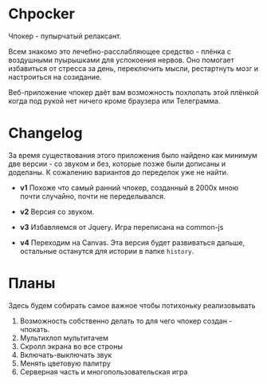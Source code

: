 # Chpocker

Чпокер - пупырчатый релаксант. 

Всем знакомо это лечебно-расслабляющее средство - плёнка с воздушными пуырышками для успокоения нервов. Оно помогает избавиться от стресса за день, переключить мысли, рестартнуть мозг и настроиться на созидание. 

Веб-приложение чпокер даёт вам возможность похлопать этой плёнкой когда под рукой нет ничего кроме браузера или Телеграмма.

# Changelog

За время существования этого приложения было найдено как минимум две версии - со звуком и без, которые позже были дописаны и доделаны. К сожалению вариантов до переделок уже не найти.

- **v1** Похоже что самый ранний чпокер, созданный в 2000х мною почти случайно, почти не переделывался.

- **v2** Версия со звуком.

- **v3** Избавляемся от Jquery. Игра переписана на common-js

- **v4** Переходим на Canvas. Эта версия будет развиваться дальше, остальные останутся для истории в папке `history`.

# Планы

Здесь будем собирать самое важное чтобы потихоньку реализовывать

1. Возможность собственно делать то для чего чпокер создан - чпокать.
2. Мультихлоп мультитачем
3. Скролл экрана во все строны
4. Включать-выключать звук
5. Менять цветовую палитру
6. Серверная часть и многопользовательская игра